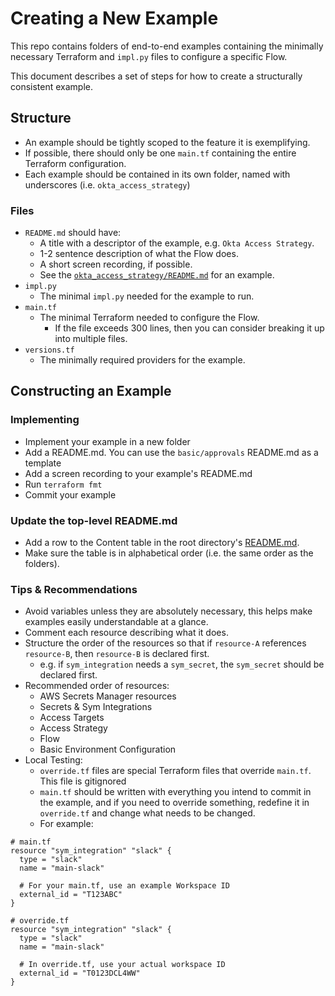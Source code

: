 # Creating a New Example
This repo contains folders of end-to-end examples containing the minimally necessary Terraform and `impl.py` files to configure a specific Flow.

This document describes a set of steps for how to create a structurally consistent example.

## Structure
- An example should be tightly scoped to the feature it is exemplifying.
- If possible, there should only be one `main.tf` containing the entire Terraform configuration.
- Each example should be contained in its own folder, named with underscores (i.e. `okta_access_strategy`)

### Files
  - `README.md` should have:
	  - A title with a descriptor of the example, e.g. `Okta Access Strategy`.
	  - 1-2 sentence description of what the Flow does.
	  - A short screen recording, if possible.
	  - See the [`okta_access_strategy/README.md`](basic/okta_access_strategy/README.md) for an example.
  - `impl.py`
	  - The minimal `impl.py` needed for the example to run.
  - `main.tf`
	  - The minimal Terraform needed to configure the Flow.
		  - If the file exceeds 300 lines, then you can consider breaking it up into multiple files.
  - `versions.tf`
	  - The minimally required providers for the example.

## Constructing an Example
### Implementing
- Implement your example in a new folder
- Add a README.md. You can use the `basic/approvals` README.md as a template
- Add a screen recording to your example's README.md
- Run `terraform fmt`
- Commit your example

### Update the top-level README.md
- Add a row to the Content table in the root directory's [README.md](README.md).
- Make sure the table is in alphabetical order (i.e. the same order as the folders).

### Tips & Recommendations
- Avoid variables unless they are absolutely necessary, this helps make examples easily understandable at a glance.
- Comment each resource describing what it does.
- Structure the order of the resources so that if `resource-A` references `resource-B`, then `resource-B` is declared first.
    - e.g. if `sym_integration` needs a `sym_secret`, the `sym_secret` should be declared first.
- Recommended order of resources:
    - AWS Secrets Manager resources
    - Secrets & Sym Integrations
    - Access Targets
    - Access Strategy
    - Flow
    - Basic Environment Configuration
- Local Testing:
  - `override.tf` files are special Terraform files that override `main.tf`. This file is gitignored
  - `main.tf` should be written with everything you intend to commit in the example, and if you need to override something, redefine it in `override.tf` and change what needs to be changed.
  - For example:
```hcl
# main.tf
resource "sym_integration" "slack" {
  type = "slack"
  name = "main-slack"

  # For your main.tf, use an example Workspace ID
  external_id = "T123ABC"
}
```

```hcl
# override.tf
resource "sym_integration" "slack" {
  type = "slack"
  name = "main-slack"

  # In override.tf, use your actual workspace ID
  external_id = "T0123DCL4WW"
}
```
